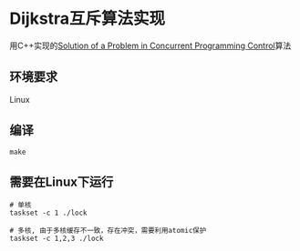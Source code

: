 # Dijkstra互斥算法实现
用C++实现的[Solution of a Problem in Concurrent Programming Control](https://www.di.ens.fr/~pouzet/cours/systeme/bib/dijkstra.pdf)算法

## 环境要求
Linux

## 编译

```
make
```

## 需要在Linux下运行

```
# 单核
taskset -c 1 ./lock

# 多核, 由于多核缓存不一致，存在冲突，需要利用atomic保护
taskset -c 1,2,3 ./lock
```